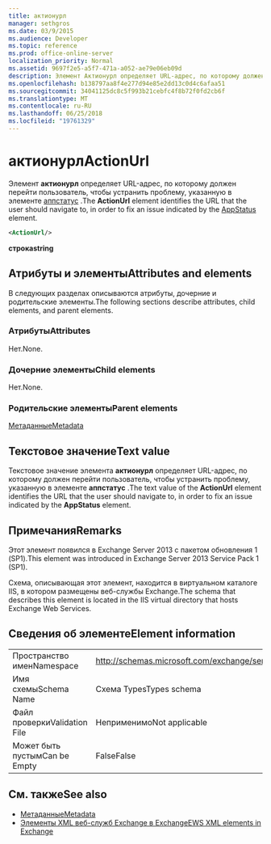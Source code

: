 ```yaml
---
title: актионурл
manager: sethgros
ms.date: 03/9/2015
ms.audience: Developer
ms.topic: reference
ms.prod: office-online-server
localization_priority: Normal
ms.assetid: 9697f2e5-a5f7-471a-a052-ae79e06eb09d
description: Элемент Актионурл определяет URL-адрес, по которому должен перейти пользователь, чтобы устранить проблему, указанную в элементе Аппстатус.
ms.openlocfilehash: b138797aa8f4e277d94e85e2dd13c0d4c6afaa51
ms.sourcegitcommit: 34041125dc8c5f993b21cebfc4f8b72f0fd2cb6f
ms.translationtype: MT
ms.contentlocale: ru-RU
ms.lasthandoff: 06/25/2018
ms.locfileid: "19761329"
---
```

# <a name="actionurl"></a><span data-ttu-id="0c6e3-103">актионурл</span><span class="sxs-lookup"><span data-stu-id="0c6e3-103">ActionUrl</span></span>

<span data-ttu-id="0c6e3-104">Элемент **актионурл** определяет URL-адрес, по которому должен перейти пользователь, чтобы устранить проблему, указанную в элементе [аппстатус](appstatus-ex15websvcsotherref.md) .</span><span class="sxs-lookup"><span data-stu-id="0c6e3-104">The **ActionUrl** element identifies the URL that the user should navigate to, in order to fix an issue indicated by the [AppStatus](appstatus-ex15websvcsotherref.md) element.</span></span> 
  
```XML
<ActionUrl/>
```

 <span data-ttu-id="0c6e3-105">**строка**</span><span class="sxs-lookup"><span data-stu-id="0c6e3-105">**string**</span></span>
## <a name="attributes-and-elements"></a><span data-ttu-id="0c6e3-106">Атрибуты и элементы</span><span class="sxs-lookup"><span data-stu-id="0c6e3-106">Attributes and elements</span></span>

<span data-ttu-id="0c6e3-107">В следующих разделах описываются атрибуты, дочерние и родительские элементы.</span><span class="sxs-lookup"><span data-stu-id="0c6e3-107">The following sections describe attributes, child elements, and parent elements.</span></span>
  
### <a name="attributes"></a><span data-ttu-id="0c6e3-108">Атрибуты</span><span class="sxs-lookup"><span data-stu-id="0c6e3-108">Attributes</span></span>

<span data-ttu-id="0c6e3-109">Нет.</span><span class="sxs-lookup"><span data-stu-id="0c6e3-109">None.</span></span>
  
### <a name="child-elements"></a><span data-ttu-id="0c6e3-110">Дочерние элементы</span><span class="sxs-lookup"><span data-stu-id="0c6e3-110">Child elements</span></span>

<span data-ttu-id="0c6e3-111">Нет.</span><span class="sxs-lookup"><span data-stu-id="0c6e3-111">None.</span></span>
  
### <a name="parent-elements"></a><span data-ttu-id="0c6e3-112">Родительские элементы</span><span class="sxs-lookup"><span data-stu-id="0c6e3-112">Parent elements</span></span>

[<span data-ttu-id="0c6e3-113">Метаданные</span><span class="sxs-lookup"><span data-stu-id="0c6e3-113">Metadata</span></span>](metadata-ex15websvcsotherref.md)
  
## <a name="text-value"></a><span data-ttu-id="0c6e3-114">Текстовое значение</span><span class="sxs-lookup"><span data-stu-id="0c6e3-114">Text value</span></span>

<span data-ttu-id="0c6e3-115">Текстовое значение элемента **актионурл** определяет URL-адрес, по которому должен перейти пользователь, чтобы устранить проблему, указанную в элементе **аппстатус** .</span><span class="sxs-lookup"><span data-stu-id="0c6e3-115">The text value of the **ActionUrl** element identifies the URL that the user should navigate to, in order to fix an issue indicated by the **AppStatus** element.</span></span> 
  
## <a name="remarks"></a><span data-ttu-id="0c6e3-116">Примечания</span><span class="sxs-lookup"><span data-stu-id="0c6e3-116">Remarks</span></span>

<span data-ttu-id="0c6e3-117">Этот элемент появился в Exchange Server 2013 с пакетом обновления 1 (SP1).</span><span class="sxs-lookup"><span data-stu-id="0c6e3-117">This element was introduced in Exchange Server 2013 Service Pack 1 (SP1).</span></span>
  
<span data-ttu-id="0c6e3-118">Схема, описывающая этот элемент, находится в виртуальном каталоге IIS, в котором размещены веб-службы Exchange.</span><span class="sxs-lookup"><span data-stu-id="0c6e3-118">The schema that describes this element is located in the IIS virtual directory that hosts Exchange Web Services.</span></span>
  
## <a name="element-information"></a><span data-ttu-id="0c6e3-119">Сведения об элементе</span><span class="sxs-lookup"><span data-stu-id="0c6e3-119">Element information</span></span>

|||
|:-----|:-----|
|<span data-ttu-id="0c6e3-120">Пространство имен</span><span class="sxs-lookup"><span data-stu-id="0c6e3-120">Namespace</span></span>  <br/> | http://schemas.microsoft.com/exchange/services/2006/types  <br/> |
|<span data-ttu-id="0c6e3-121">Имя схемы</span><span class="sxs-lookup"><span data-stu-id="0c6e3-121">Schema Name</span></span>  <br/> |<span data-ttu-id="0c6e3-122">Схема Types</span><span class="sxs-lookup"><span data-stu-id="0c6e3-122">Types schema</span></span>  <br/> |
|<span data-ttu-id="0c6e3-123">Файл проверки</span><span class="sxs-lookup"><span data-stu-id="0c6e3-123">Validation File</span></span>  <br/> |<span data-ttu-id="0c6e3-124">Неприменимо</span><span class="sxs-lookup"><span data-stu-id="0c6e3-124">Not applicable</span></span>  <br/> |
|<span data-ttu-id="0c6e3-125">Может быть пустым</span><span class="sxs-lookup"><span data-stu-id="0c6e3-125">Can be Empty</span></span>  <br/> |<span data-ttu-id="0c6e3-126">False</span><span class="sxs-lookup"><span data-stu-id="0c6e3-126">False</span></span>  <br/> |
   
## <a name="see-also"></a><span data-ttu-id="0c6e3-127">См. также</span><span class="sxs-lookup"><span data-stu-id="0c6e3-127">See also</span></span>

- [<span data-ttu-id="0c6e3-128">Метаданные</span><span class="sxs-lookup"><span data-stu-id="0c6e3-128">Metadata</span></span>](metadata-ex15websvcsotherref.md)
- [<span data-ttu-id="0c6e3-129">Элементы XML веб-служб Exchange в Exchange</span><span class="sxs-lookup"><span data-stu-id="0c6e3-129">EWS XML elements in Exchange</span></span>](ews-xml-elements-in-exchange.md)

